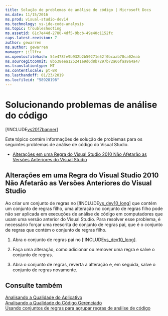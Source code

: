```yaml
---
title: Solução de problemas de análise de código | Microsoft Docs
ms.date: 11/15/2016
ms.prod: visual-studio-dev14
ms.technology: vs-ide-code-analysis
ms.topic: troubleshooting
ms.assetid: 61c7e44d-2780-4df5-9bcb-49e40c1152fc
caps.latest.revision: 7
author: gewarren
ms.author: gewarren
manager: jillfra
ms.openlocfilehash: 54e478fe9b932b2b50271e52f0bcaab78ca02eab
ms.sourcegitcommit: 8b538eea125241e9d6d8b7297b72a66faa9a4a47
ms.translationtype: MT
ms.contentlocale: pt-BR
ms.lasthandoff: 01/23/2019
ms.locfileid: "58928198"
---
```

# <a name="troubleshooting-code-analysis-issues"></a>Solucionando problemas de análise do código
[!INCLUDE[vs2017banner](../includes/vs2017banner.md)]

Este tópico contém informações de solução de problemas para os seguintes problemas de análise de código do Visual Studio.  
  
-   [Alterações em uma Regra do Visual Studio 2010 Não Afetarão as Versões Anteriores do Visual Studio](#ChildRuleSetChangesInPreviousVersions)  
  
##  <a name="ChildRuleSetChangesInPreviousVersions"></a> Alterações em uma Regra do Visual Studio 2010 Não Afetarão as Versões Anteriores do Visual Studio  
 Ao criar um conjunto de regras no [!INCLUDE[vs_dev10_long](../includes/vs-dev10-long-md.md)] que contém um conjunto de regras filho, uma alteração no conjunto de regras filho pode não ser aplicada em execuções de análise de código em computadores que usam uma versão anterior do Visual Studio. Para resolver esse problema, é necessário forçar uma reescrita de conjunto de regras pai, que é o conjunto de regras que contém o conjunto de regras filho.  
  
1.  Abra o conjunto de regras pai no [!INCLUDE[vs_dev10_long](../includes/vs-dev10-long-md.md)].  
  
2.  Faça uma alteração, como adicionar ou remover uma regra e salve o conjunto de regras.  
  
3.  Abra o conjunto de regras, reverta a alteração e, em seguida, salve o conjunto de regras novamente.  
  
## <a name="see-also"></a>Consulte também  
 [Analisando a Qualidade do Aplicativo](../code-quality/analyzing-application-quality-by-using-code-analysis-tools.md)   
 [Analisando a Qualidade do Código Gerenciado](../code-quality/analyzing-managed-code-quality-by-using-code-analysis.md)   
 [Usando conjuntos de regras para agrupar regras de análise de código](../code-quality/using-rule-sets-to-group-code-analysis-rules.md)
